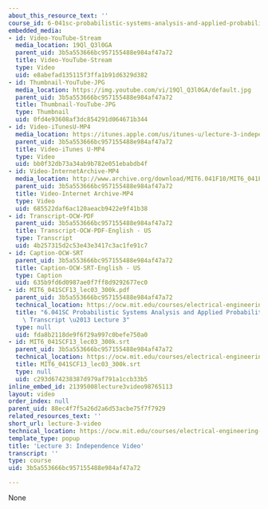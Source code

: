 ```yaml
---
about_this_resource_text: ''
course_id: 6-041sc-probabilistic-systems-analysis-and-applied-probability-fall-2013
embedded_media:
- id: Video-YouTube-Stream
  media_location: 19Ql_Q3l0GA
  parent_uid: 3b5a553666bc957155488e984af47a72
  title: Video-YouTube-Stream
  type: Video
  uid: e8abefad135115f3ffa1b91d6329d382
- id: Thumbnail-YouTube-JPG
  media_location: https://img.youtube.com/vi/19Ql_Q3l0GA/default.jpg
  parent_uid: 3b5a553666bc957155488e984af47a72
  title: Thumbnail-YouTube-JPG
  type: Thumbnail
  uid: 0fd4e93608af3dc854291d064671b344
- id: Video-iTunesU-MP4
  media_location: https://itunes.apple.com/us/itunes-u/lecture-3-independence/id577778306?i=123745366
  parent_uid: 3b5a553666bc957155488e984af47a72
  title: Video-iTunes U-MP4
  type: Video
  uid: bb0f32db73a34ab9b782e051ebabdb4f
- id: Video-InternetArchive-MP4
  media_location: http://www.archive.org/download/MIT6.041F10/MIT6_041F11_lec03_300k.mp4
  parent_uid: 3b5a553666bc957155488e984af47a72
  title: Video-Internet Archive-MP4
  type: Video
  uid: 685522daf6ac120aeacb9422e9f41b38
- id: Transcript-OCW-PDF
  parent_uid: 3b5a553666bc957155488e984af47a72
  title: Transcript-OCW-PDF-English - US
  type: Transcript
  uid: 4b257315d2c53e43e3417c3ac1fe91c7
- id: Caption-OCW-SRT
  parent_uid: 3b5a553666bc957155488e984af47a72
  title: Caption-OCW-SRT-English - US
  type: Caption
  uid: 635b9fd6d0987ae0f7ff8d9292677ec0
- id: MIT6_041SCF13_lec03_300k.pdf
  parent_uid: 3b5a553666bc957155488e984af47a72
  technical_location: https://ocw.mit.edu/courses/electrical-engineering-and-computer-science/6-041sc-probabilistic-systems-analysis-and-applied-probability-fall-2013/unit-i/lecture-3/lecture-3-video/MIT6_041SCF13_lec03_300k.pdf
  title: "6.041SC Probabilistic Systems Analysis and Applied Probability, Fall 2013\
    \ Transcript \u2013 Lecture 3"
  type: null
  uid: fda8b2118de9f6f29a997c0befe750a0
- id: MIT6_041SCF13_lec03_300k.srt
  parent_uid: 3b5a553666bc957155488e984af47a72
  technical_location: https://ocw.mit.edu/courses/electrical-engineering-and-computer-science/6-041sc-probabilistic-systems-analysis-and-applied-probability-fall-2013/unit-i/lecture-3/lecture-3-video/MIT6_041SCF13_lec03_300k.srt
  title: MIT6_041SCF13_lec03_300k.srt
  type: null
  uid: c293d674238387d979af791a1ccb33b5
inline_embed_id: 21395008lecture3video98765113
layout: video
order_index: null
parent_uid: 88ec4f7f5a26d2a6d53acbe75f7f7929
related_resources_text: ''
short_url: lecture-3-video
technical_location: https://ocw.mit.edu/courses/electrical-engineering-and-computer-science/6-041sc-probabilistic-systems-analysis-and-applied-probability-fall-2013/unit-i/lecture-3/lecture-3-video
template_type: popup
title: 'Lecture 3: Independence Video'
transcript: ''
type: course
uid: 3b5a553666bc957155488e984af47a72

---
```

None